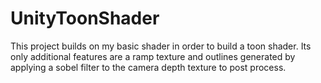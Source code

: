 # UnityToonShader
This project builds on my basic shader in order to build a toon shader. Its only additional features are a ramp texture and outlines generated by applying a sobel filter to the camera depth texture to post process. 
